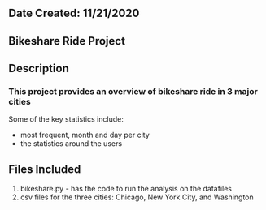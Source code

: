 ## Date Created: 11/21/2020 ##

## Bikeshare Ride Project ##

## Description ##
### This project provides an overview of bikeshare ride in 3 major cities ### 
Some of the key statistics include: 
- most frequent, month and day per city 
- the statistics around the users 

## Files Included ## 
1. bikeshare.py - has the code to run the analysis on the datafiles 
2. csv files for the three cities: Chicago, New York City, and Washington 



